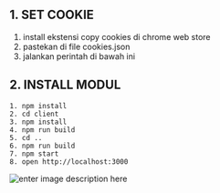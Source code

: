 ## 1. SET COOKIE

1.  install ekstensi copy cookies di chrome web store
2.  pastekan di file cookies.json
3.  jalankan perintah di bawah ini

## 2. INSTALL MODUL

    1. npm install
    2. cd client
    3. npm install
    4. npm run build
    5. cd ..
    6. npm run build
    7. npm start
    8. open http://localhost:3000

![enter image description here](https://i.ibb.co/bWsvZqh/Screenshot-2024-04-22-014537.png)
